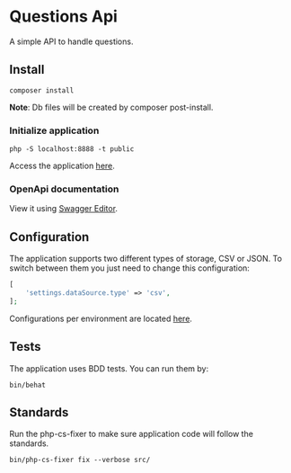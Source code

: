 # Questions Api

A simple API to handle questions.

## Install

```
composer install
```

**Note**: Db files will be created by composer post-install.

### Initialize application

```
php -S localhost:8888 -t public
```

Access the application [here](http://localhost:8888).

### OpenApi documentation

View it using [Swagger Editor](https://editor.swagger.io/?url=https://raw.githubusercontent.com/gabrielfs7/questions-api/master/doc/openapi.yaml).

## Configuration

The application supports two different types of storage, CSV or JSON. To switch between them you just need to change this configuration:

```php
[
    'settings.dataSource.type' => 'csv',
];
```

Configurations per environment are located [here](/config). 

## Tests

The application uses BDD tests. You can run them by:

```
bin/behat
```

## Standards

Run the php-cs-fixer to make sure application code will follow the standards.

```
bin/php-cs-fixer fix --verbose src/
```